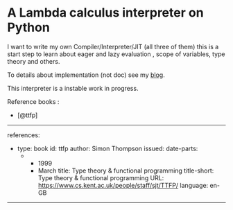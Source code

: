 # A Lambda calculus interpreter on Python

I want to write my own Compiler/Interpreter/JIT (all three of them) this is a start step to learn about eager and lazy evaluation , scope of variables, type theory and others.


To details about implementation (not doc) see my [blog](None).


This interpreter is a instable work in progress.


Reference books : 

- [@ttfp]


---
references:
- type: book
  id: ttfp
  author: Simon Thompson
  issued:
    date-parts:
    - - 1999
      - March
  title: Type theory & functional programming
  title-short: Type theory & functional programming
  URL: https://www.cs.kent.ac.uk/people/staff/sjt/TTFP/
  language: en-GB
---